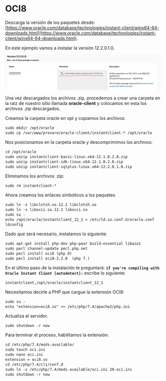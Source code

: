 # OCI8

Descarga la versión de los paquetes desde: [https://www.oracle.com/database/technologies/instant-client/winx64-64-downloads.html](https://www.oracle.com/database/technologies/instant-client/winx64-64-downloads.html).

En este ejemplo vamos a instalar la versión 12.2.0.1.0.

![](<../.gitbook/assets/imagen (1).png>)

Una vez descargados los archivos .zip, procedemos a crear una carpeta en la raíz de nuestro sitio llamada **oracle-client** y colocamos en esta los archivos .zip descargados.

Creamos la carpeta oracle en opt y copiamos los archivos:

```
sudo mkdir /opt/oracle
sudo cp /var/www/provare/oracle-client/instantclient-* /opt/oracle
```

Nos posicionamos en la carpeta oracle y descomprimimos los archivos:

```
cd /opt/oracle
sudo unzip instantclient-basic-linux.x64-12.1.0.2.0.zip
sudo unzip instantclient-sdk-linux.x64-12.1.0.2.0.zip
sudo unzip instantclient-sqlplus-linux.x64-12.2.0.1.0.zip
```

Eliminamos los archivos .zip:

```
sudo rm instantclient-*
```

Ahora creamos los enlaces simbólicos a los paquetes

```
sudo ln -s libclntsh.so.12.1 libclntsh.so
sudo ln -s libocci.so.12.1 libocci.so
sudo su -
echo /opt/oracle/instantclient_12_1 > /etc/ld.so.conf.d/oracle.conf
ldconfig
```

Dado que será necesario, instalamos lo siguiente:

```
sudo apt-get install php-dev php-pear build-essential libaio1
sudo pecl channel-update pecl.php.net
sudo pecl install oci8 (php 8)
sudo pecl install oci8-2.2.0  (php 7.)
```

En el último paso de la instalación te preguntará: **`if you're compiling with Oracle Instant Client [autodetect]:`** escribe lo siguiente:

```
instantclient,/opt/oracle/instantclient_12_1
```

Necesitamos decirle a PHP que cargue la extensión OCI8:

```
sudo su -
echo "extension=oci8.so" >> /etc/php/7.4/apache2/php.ini
```

Actualiza el servidor.

```
sudo shutdown -r now
```

Para terminar el proceso, habilitamos la extensión:

```
cd /etc/php/7.4/mods-available/
sudo touch oci.ini
sudo nano oci.ini
extension = oci8.so
cd /etc/php/7.4/cli/conf.d
sudo ln -s /etc/php/7.4/mods-available/oci.ini 20-oci.ini
sudo shutdown -r now
```
